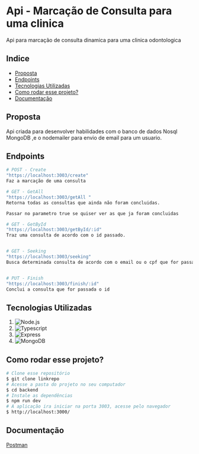  # Api - Marcação de Consulta para uma clinica
 Api para marcação de consulta dinamica para uma clinica odontologica
 

 ## Indice
 - <a href="#proposta">Proposta</a>
 - <a href="#endpoints">Endpoints</a>
 - <a href="#tecnologias-utilizadas">Tecnologias Utilizadas</a>
 - <a href="#como-rodar-esse-projeto?">Como rodar esse projeto?</a>
 - <a href="#documentação">Documentação</a>


## Proposta
Api criada para desenvolver habilidades com o banco de dados Nosql MongoDB ,e o nodemailer para envio de email para um usuario.

## Endpoints

```bash
# POST - Create
"https://localhost:3003/create"
Faz a marcação de uma consulta
```

```bash
# GET - GetAll
"https://localhost:3003/getAll "
Retorna todas as consultas que ainda não foram concluidas.

Passar no parametro true se quiser ver as que ja foram concluidas
```

```bash
# GET - GetById
"https://localhost:3003/getById/:id"
Traz uma consulta de acordo com o id passado.
```

```bash

# GET - Seeking
"https://localhost:3003/seeking"
Busca determinada consulta de acordo com o email ou o cpf que for passado na query
```
```bash

# PUT - Finish
"https://localhost:3003/finish/:id"
Conclui a consulta que for passada o id
```



## Tecnologias Utilizadas

1. ![Node.js](https://img.shields.io/badge/Node.js-43853D?style=for-the-badge&logo=node.js&logoColor=white)
2. ![Typescript](https://img.shields.io/badge/TypeScript-007ACC?style=for-the-badge&logo=typescript&logoColor=white)
3. ![Express](https://img.shields.io/badge/Express.js-404D59?style=for-the-badge)
4. ![MongoDB]( 	https://img.shields.io/badge/MongoDB-4EA94B?style=for-the-badge&logo=mongodb&logoColor=white)


## Como rodar esse projeto?
``` bash
# Clone esse repositório
$ git clone linkrepo
# Acesse a pasta do projeto no seu computador
$ cd backend
# Instale as dependências
$ npm run dev
# A aplicação ira iniciar na porta 3003, acesse pelo navegador
$ http://localhost:3000/
```

## Documentação
<a href="https://documenter.getpostman.com/view/21068479/2s93JnTmP7">Postman</a>